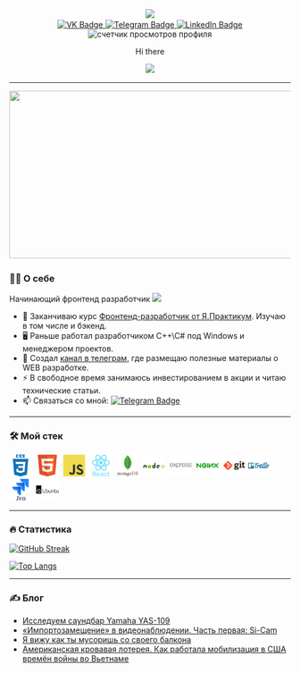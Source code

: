 <div id="header" align="center">
  <img src="https://media.giphy.com/media/Cglm3JaOZFSOFYx1qY/giphy.gif" width="400"/>
  
  <div id="badges">
    <a href="https://vk.com/losbojos">
      <img src="https://img.shields.io/badge/-Vkontakte-blue?style=for-the-badge&logo=Vk&logoColor=white" alt="VK Badge"/>
    </a>
    <a href="https://t.me/losbojos">
      <img src="https://img.shields.io/badge/Telegram-28A9EA?style=for-the-badge&logo=telegram&logoColor=white" alt="Telegram Badge"/>
    </a>
    <a href="https://www.linkedin.com/in/borisovev">
      <img src="https://img.shields.io/badge/LinkedIn-0A66C2?style=for-the-badge&logo=linkedin&logoColor=white" alt="LinkedIn Badge"/>
    </a>
  </div>
  
  <img src="https://komarev.com/ghpvc/?username=losbojos&style=for-the-badge&color=blue" alt="счетчик просмотров профиля"/>  
  
  <div>
    <p>Hi there</p>
    <img src="https://media.giphy.com/media/hvRJCLFzcasrR4ia7z/giphy.gif" width="30px"/>
  </div>    

---

  <div align="center">
    <img src="https://media.giphy.com/media/dWesBcTLavkZuG35MI/giphy.gif" width="600" height="300"/>
  </div>

</div>

### :man_technologist: О себе
Начинающий фронтенд разработчик <img src="https://media.giphy.com/media/WUlplcMpOCEmTGBtBW/giphy.gif" width="30">
- :open_book: Заканчиваю курс [Фронтенд-разработчик от Я.Практикум](https://practicum.yandex.ru/frontend-developer/). Изучаю в том числе и бэкенд.
- :desktop_computer: Раньше работал разработчиком C++\C# под Windows и менеджером проектов.
- :seedling: Создал [канал в телеграм](https://t.me/web_developer_bj), где размещаю полезные материалы о WEB разработке.
- :zap: В свободное время занимаюсь инвестированием в акции и читаю технические статьи.
- :mailbox: Связаться со мной: [![Telegram Badge](https://img.shields.io/badge/Telegram-28A9EA?style=flat&logo=telegram&logoColor=white)](https://t.me/losbojos)

---

### :hammer_and_wrench: Мой стек
<div>
  <img src="https://github.com/devicons/devicon/blob/master/icons/css3/css3-plain-wordmark.svg"  title="CSS3" alt="CSS" width="40" height="40"/>&nbsp;
  <img src="https://github.com/devicons/devicon/blob/master/icons/html5/html5-original.svg" title="HTML5" alt="HTML" width="40" height="40"/>&nbsp;
  <img src="https://github.com/devicons/devicon/blob/master/icons/javascript/javascript-original.svg" title="JavaScript" alt="JavaScript" width="40" height="40"/>&nbsp;
  <img src="https://github.com/devicons/devicon/blob/master/icons/react/react-original-wordmark.svg" title="React" alt="React" width="40" height="40"/>&nbsp;
  <img src="https://github.com/devicons/devicon/blob/master/icons/mongodb/mongodb-original-wordmark.svg" title="MongoDB" alt="MongoDB" width="40" height="40"/>&nbsp;
  <img src="https://github.com/devicons/devicon/blob/master/icons/nodejs/nodejs-original-wordmark.svg" title="NodeJS" alt="NodeJS" width="40" height="40"/>&nbsp;
  <img src="https://github.com/devicons/devicon/blob/master/icons/express/express-original-wordmark.svg" title="ExpressJS" alt="ExpressJS" width="40" height="40"/>&nbsp;
  <img src="https://github.com/devicons/devicon/blob/master/icons/nginx/nginx-original.svg" title="Nginx" alt="Nginx" width="40" height="40"/>&nbsp;
    <img src="https://github.com/devicons/devicon/blob/master/icons/git/git-original-wordmark.svg" title="Git" **alt="Git" width="40" height="40"/> 
  <img src="https://github.com/devicons/devicon/blob/master/icons/trello/trello-plain-wordmark.svg" title="Trello" alt="Trello" width="40" height="40"/>&nbsp;
  <img src="https://github.com/devicons/devicon/blob/master/icons/jira/jira-original-wordmark.svg" title="Jira" alt="Jira" width="40" height="40"/>&nbsp;
  <img src="https://github.com/devicons/devicon/blob/master/icons/ubuntu/ubuntu-plain-wordmark.svg" title="Ubuntu" alt="Ubuntu" width="40" height="40"/>&nbsp;

</div>

---

### :fire: Статистика

[![GitHub Streak](https://github-readme-streak-stats.herokuapp.com?user=losbojos&theme=whatsapp-light)](https://git.io/streak-stats)

[![Top Langs](https://github-readme-stats.vercel.app/api/top-langs/?username=losbojos&layout=compact&theme=shadow_green)](https://github.com/anuraghazra/github-readme-stats)

---

### :writing_hand: Блог

<!-- BLOG-POST-LIST:START -->
- [Исследуем саундбар Yamaha YAS-109](https://habr.com/ru/companies/bizone/articles/762122/?utm_campaign=762122&utm_source=habrahabr&utm_medium=rss)
- [«Импортозамещение» в видеонаблюдении. Часть первая: Si-Cam](https://habr.com/ru/articles/763588/?utm_campaign=763588&utm_source=habrahabr&utm_medium=rss)
- [Я вижу как ты мусоришь со своего балкона](https://habr.com/ru/articles/758894/?utm_campaign=758894&utm_source=habrahabr&utm_medium=rss)
- [Американская кровавая лотерея. Как работала мобилизация в США времён войны во Вьетнаме](https://habr.com/ru/articles/758674/?utm_campaign=758674&utm_source=habrahabr&utm_medium=rss)
<!-- BLOG-POST-LIST:END -->

<!--
**losbojos/losbojos** is a ✨ _special_ ✨ repository because its `README.md` (this file) appears on your GitHub profile.

Here are some ideas to get you started:

- 🔭 I’m currently working on ...
- 🌱 I’m currently learning ...
- 👯 I’m looking to collaborate on ...
- 🤔 I’m looking for help with ...
- 💬 Ask me about ...
- 📫 How to reach me: ...
- 😄 Pronouns: ...
- ⚡ Fun fact: ...
-->
